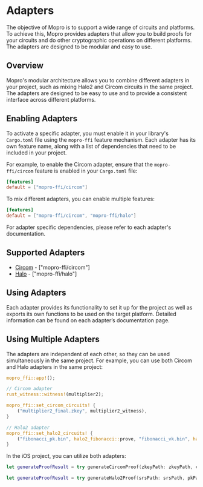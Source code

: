 # Adapters

The objective of Mopro is to support a wide range of circuits and platforms. To achieve this, Mopro provides adapters
that allow you to build proofs for your circuits and do other cryptographic operations on different platforms. The
adapters are designed to be modular and easy to use.

## Overview

Mopro's modular architecture allows you to combine different adapters in your project, such as mixing Halo2 and Circom
circuits in the same project. The adapters are designed to be easy to use and to provide a consistent interface across
different platforms.

## Enabling Adapters

To activate a specific adapter, you must enable it in your library's `Cargo.toml` file using the `mopro-ffi` feature
mechanism. Each adapter has its own feature name, along with a list of dependencies that need to be included in your
project.

For example, to enable the Circom adapter, ensure that the `mopro-ffi/circom` feature is enabled in your `Cargo.toml`
file:

```toml
[features]
default = ["mopro-ffi/circom"]
```

To mix different adapters, you can enable multiple features:

```toml
[features]
default = ["mopro-ffi/circom", "mopro-ffi/halo"]
```

For adapter specific dependencies, please refer to each adapter's documentation.

## Supported Adapters

- [Circom](/adapters/circom.md) - ["mopro-ffi/circom"]
- [Halo](/adapters/halo.md) - ["mopro-ffi/halo"]

## Using Adapters

Each adapter provides its functionality to set it up for the project as well as exports its own functions to be used on
the target platform. Detailed information can be found on each adapter’s documentation page.

## Using Multiple Adapters

The adapters are independent of each other, so they can be used simultaneously in the same project. For example, you can
use both Circom and Halo adapters in the same project:

```rust
mopro_ffi::app!();

// Circom adapter
rust_witness::witness!(multiplier2);

mopro_ffi::set_circom_circuits! {
    ("multiplier2_final.zkey", multiplier2_witness),
}

// Halo2 adapter
mopro_ffi::set_halo2_circuits! {
    ("fibonacci_pk.bin", halo2_fibonacci::prove, "fibonacci_vk.bin", halo2_fibonacci::verify),
}
```

In the iOS project, you can utilize both adapters:

```swift
let generateProofResult = try generateCircomProof(zkeyPath: zkeyPath, circuitInputs: inputs)

let generateProofResult = try generateHalo2Proof(srsPath: srsPath, pkPath: pkPath, circuitInputs: inputs)
```


